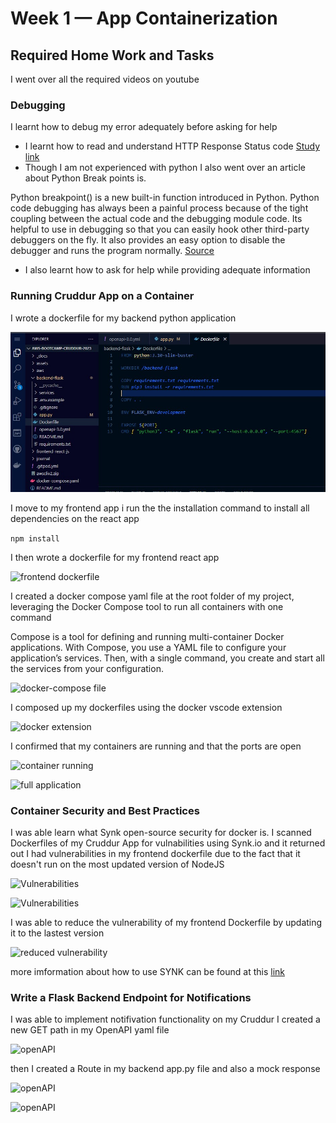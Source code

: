 # Week 1 — App Containerization

## Required Home Work and Tasks

I went over all the required videos on youtube 

### Debugging
I learnt how to debug my error adequately before asking for help

- I learnt how to read and understand HTTP Response Status code [Study link](https://developer.mozilla.org/en-US/docs/Web/HTTP/Status) 
- Though I am not experienced with python I also went over an article about Python Break points is.

Python breakpoint() is a new built-in function introduced in Python. Python code debugging has always been a painful process because of the tight coupling between the actual code and the debugging module code.
 Its helpful to use in debugging so that you can easily hook other third-party debuggers on the fly. It also provides an easy option to disable the debugger and runs the program normally.
 [Source](https://www.digitalocean.com/community/tutorials/python-breakpoint)
 
 - I also learnt how to ask for help while providing adequate information

### Running Cruddur App on a Container
I wrote a dockerfile for my backend python application

![backend dockerfile](/assets/backend_dockerfile.jpg)

I move to my frontend app
i run the the installation command to install all dependencies on the react app

``` npm install ```

I then wrote a dockerfile for my frontend react app

![frontend dockerfile](/assets/frontend_dockerfile.jpg)

I created a docker compose yaml file at the root folder of my project, leveraging the Docker Compose tool to run all containers with one command

Compose is a tool for defining and running multi-container Docker applications. With Compose, you use a YAML file to configure your application’s services. Then, with a single command, you create and start all the services from your configuration.

![docker-compose file](/assets/docker-compose.jpg)

I composed up my dockerfiles using the docker vscode extension 

![docker extension](/assets/docker-extension.jpg)

I confirmed that my containers are running and that the ports are open

![container running](/assets/container-running.jpg)

![full application](/assets/application.png)

### Container Security and Best Practices
I was able learn what Synk open-source security for docker is.
I scanned Dockerfiles of my Cruddur App for vulnabilities using Synk.io and it returned out I had vulnerabilities in my frontend dockerfile due to the fact that it doesn't run on the most updated version of NodeJS

![Vulnerabilities](/assets/vun.png)

![Vulnerabilities](/assets/vun-rec.png)

I was able to reduce the vulnerability of my frontend Dockerfile by updating it to the lastest version

![reduced vulnerability](/assets/fixed-vun.jpg)

more imformation about how to use SYNK can be found at this [link](https://docs.snyk.io/)

### Write a Flask Backend Endpoint for Notifications
I was able to implement notifivation functionality on my Cruddur 
I 
created a new GET path in my OpenAPI yaml file

![openAPI](/assets/openAPI-notification.jpg)

then I created a Route in my backend app.py file and also a mock response

![openAPI](/assets/notification-api.jpg)

![openAPI](/assets/notification-api2.png)


